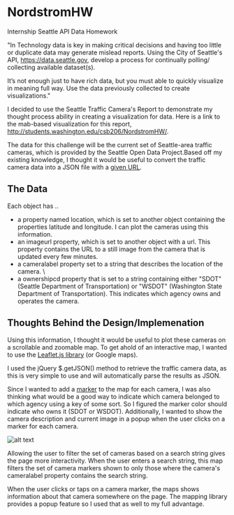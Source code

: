 # NordstromHW
Internship Seattle API Data Homework

"In Technology data is key in making critical decisions and having too little or duplicate data may generate mislead reports. 
Using the City of Seattle's API, https://data.seattle.gov, develop a process for continually polling/ collecting available dataset(s).

It’s not enough just to have rich data, but you must able to quickly visualize in meaning full way. Use the data previously collected 
to create visualizations."

I decided to use the Seattle Traffic Camera's Report to demonstrate my thought process ability in creating a visualization for data. 
Here is a link to the mab-based visualization for this report, http://students.washington.edu/csb206/NordstromHW/. 

The data for this challenge will be the current set of Seattle-area traffic cameras, which is provided by the Seattle Open Data Project.Based off my existing knowledge, I thought it would be useful to convert the traffic camera data into a JSON file with a [given URL](https://data.seattle.gov/resource/65fc-btcc.json).

## The Data
Each object has .. 

- a property named location, which is set to another object containing the properties latitude and longitude. I can plot the cameras using this information. 
- an imageurl property, which is set to another object with a url. This property contains the URL to a still image from the camera that is updated every few minutes. 
- a cameralabel property set to a string that describes the location of the camera. \
- a ownershipcd property that is set to a string containing either "SDOT" (Seattle Department of Transportation) or "WSDOT" (Washington State Department of Transportation). This indicates which agency owns and operates the camera.

## Thoughts Behind the Design/Implemenation

Using this information, I thought it would be useful to plot these cameras on a scrollable and zoomable map. To get ahold of an interactive map, I wanted to use the [Leaflet.js library](http://leafletjs.com/) (or Google maps). 

I used the jQuery $.getJSON() method to retrieve the traffic camera data, as this is very simple to use and will automatically parse the results as JSON. 

Since I wanted to add a [marker](http://leafletjs.com/reference.html#circlemarker) to the map for each camera, I was also thinking what would be a good way to indicate which camera belonged to which agency using a key of some sort. So I figured the marker color should indicate who owns it (SDOT or WSDOT). Additionally, I wanted to show the camera description and current image in a popup when the user clicks on a marker for each camera.

![alt text](/screenshots/jsonFile.png)

Allowing the user to filter the set of cameras based on a search string gives the page more interactivity. When the user enters a search string, this map filters the set of camera markers shown to only those where the camera's cameralabel property contains the search string. 

When the user clicks or taps on a camera marker, the maps shows information about that camera somewhere on the page. The mapping library provides a popup feature so I used that as well to my full advantage. 